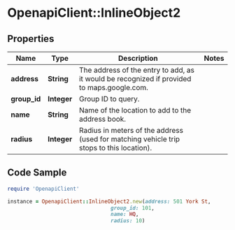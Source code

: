# OpenapiClient::InlineObject2

## Properties
Name | Type | Description | Notes
------------ | ------------- | ------------- | -------------
**address** | **String** | The address of the entry to add, as it would be recognized if provided to maps.google.com. | 
**group_id** | **Integer** | Group ID to query. | 
**name** | **String** | Name of the location to add to the address book. | 
**radius** | **Integer** | Radius in meters of the address (used for matching vehicle trip stops to this location). | 

## Code Sample

```ruby
require 'OpenapiClient'

instance = OpenapiClient::InlineObject2.new(address: 501 York St,
                                 group_id: 101,
                                 name: HQ,
                                 radius: 10)
```


